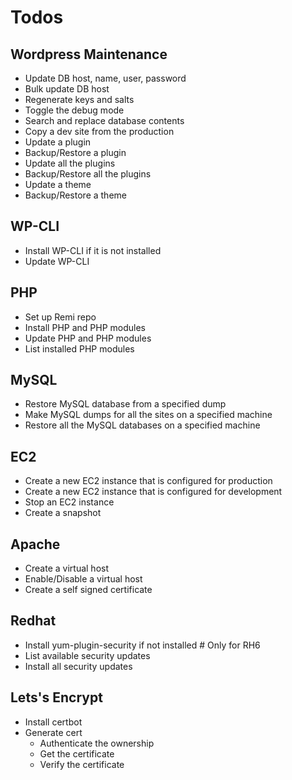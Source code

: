 
# Todos

## Wordpress Maintenance

- Update DB host, name, user, password
- Bulk update DB host
- Regenerate keys and salts
- Toggle the debug mode
- Search and replace database contents
- Copy a dev site from the production
- Update a plugin
- Backup/Restore a plugin
- Update all the plugins
- Backup/Restore all the plugins
- Update a theme
- Backup/Restore a theme

## WP-CLI

- Install WP-CLI if it is not installed
- Update WP-CLI

## PHP

- Set up Remi repo
- Install PHP and PHP modules
- Update PHP and PHP modules
- List installed PHP modules

## MySQL

- Restore MySQL database from a specified dump
- Make MySQL dumps for all the sites on a specified machine 
- Restore all the MySQL databases on a specified machine

## EC2

- Create a new EC2 instance that is configured for production
- Create a new EC2 instance that is configured for development
- Stop an EC2 instance
- Create a snapshot

## Apache

- Create a virtual host
- Enable/Disable a virtual host
- Create a self signed certificate

## Redhat

- Install yum-plugin-security if not installed # Only for RH6
- List available security updates
- Install all security updates

## Lets's Encrypt

- Install certbot
- Generate cert
    - Authenticate the ownership
    - Get the certificate
    - Verify the certificate
  
